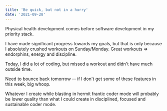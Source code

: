 ```yaml
---
title: 'Be quick, but not in a hurry'
date: '2021-09-28'
---
```


Physical health development comes before software development in my priority stack.

I have made significant progress towards my goals, but that is only because I absolutely crushed workouts on Sunday/Monday. Great workouts => endorphins, energy and discipline. 

Today, I did a lot of coding, but missed a workout and didn't have much outside time.

Need to bounce back tomorrow -- if I don't get some of these features in this week, big whoop. 

Whatever I create while blasting in hermit frantic coder mode will probably be lower quality than what I could create in disciplined, focused and sustainable coder mode.
